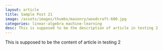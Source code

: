 ```yaml
---
layout: article
title: Sample Post 21
image: /assets/images/thumbs/masonry/woodcraft-600.jpg
categories: linear-algebra machine-learning
desc: This is supposed to be the description of article in testing 2
---
```

<p>This is supposed to be the content of article in testing 2</p>